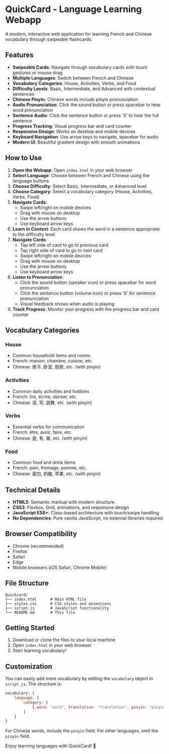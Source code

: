 # QuickCard - Language Learning Webapp

A modern, interactive web application for learning French and Chinese vocabulary through swipeable flashcards.

## Features

- **Swipeable Cards**: Navigate through vocabulary cards with touch gestures or mouse drag
- **Multiple Languages**: Switch between French and Chinese
- **Vocabulary Categories**: House, Activities, Verbs, and Food
- **Difficulty Levels**: Basic, Intermediate, and Advanced with contextual sentences
- **Chinese Pinyin**: Chinese words include pinyin pronunciation
- **Audio Pronunciation**: Click the sound button or press spacebar to hear word pronunciation
- **Sentence Audio**: Click the sentence button or press 'S' to hear the full sentence
- **Progress Tracking**: Visual progress bar and card counter
- **Responsive Design**: Works on desktop and mobile devices
- **Keyboard Navigation**: Use arrow keys to navigate, spacebar for audio
- **Modern UI**: Beautiful gradient design with smooth animations

## How to Use

1. **Open the Webapp**: Open `index.html` in your web browser
2. **Select Language**: Choose between French and Chinese using the language buttons
3. **Choose Difficulty**: Select Basic, Intermediate, or Advanced level
4. **Choose Category**: Select a vocabulary category (House, Activities, Verbs, Food)
5. **Navigate Cards**: 
   - Swipe left/right on mobile devices
   - Drag with mouse on desktop
   - Use the arrow buttons
   - Use keyboard arrow keys
6. **Learn in Context**: Each card shows the word in a sentence appropriate to the difficulty level
7. **Navigate Cards**: 
   - Tap left side of card to go to previous card
   - Tap right side of card to go to next card
   - Swipe left/right on mobile devices
   - Drag with mouse on desktop
   - Use the arrow buttons
   - Use keyboard arrow keys
8. **Listen to Pronunciation**: 
   - Click the sound button (speaker icon) or press spacebar for word pronunciation
   - Click the sentence button (volume icon) or press 'S' for sentence pronunciation
   - Visual feedback shows when audio is playing
9. **Track Progress**: Monitor your progress with the progress bar and card counter

## Vocabulary Categories

### House
- Common household items and rooms
- French: maison, chambre, cuisine, etc.
- Chinese: 房子, 卧室, 厨房, etc. (with pinyin)

### Activities
- Common daily activities and hobbies
- French: lire, écrire, danser, etc.
- Chinese: 读, 写, 跳舞, etc. (with pinyin)

### Verbs
- Essential verbs for communication
- French: être, avoir, faire, etc.
- Chinese: 是, 有, 做, etc. (with pinyin)

### Food
- Common food and drink items
- French: pain, fromage, pomme, etc.
- Chinese: 面包, 奶酪, 苹果, etc. (with pinyin)

## Technical Details

- **HTML5**: Semantic markup with modern structure
- **CSS3**: Flexbox, Grid, animations, and responsive design
- **JavaScript ES6+**: Class-based architecture with touch/swipe handling
- **No Dependencies**: Pure vanilla JavaScript, no external libraries required

## Browser Compatibility

- Chrome (recommended)
- Firefox
- Safari
- Edge
- Mobile browsers (iOS Safari, Chrome Mobile)

## File Structure

```
Quickcard/
├── index.html      # Main HTML file
├── styles.css      # CSS styles and animations
├── script.js       # JavaScript functionality
└── README.md       # This file
```

## Getting Started

1. Download or clone the files to your local machine
2. Open `index.html` in your web browser
3. Start learning vocabulary!

## Customization

You can easily add more vocabulary by editing the `vocabulary` object in `script.js`. The structure is:

```javascript
vocabulary: {
    language: {
        category: [
            { word: "word", translation: "translation", pinyin: "pinyin", category: "category" }
        ]
    }
}
```

For Chinese words, include the `pinyin` field. For other languages, omit the `pinyin` field.

Enjoy learning languages with QuickCard! 🚀 